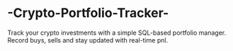 # -Crypto-Portfolio-Tracker-
Track your crypto investments with a simple SQL-based portfolio manager. Record buys, sells and stay updated with real-time pnl.
